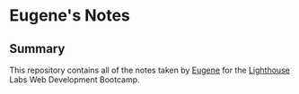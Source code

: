 # Eugene's Notes
## Summary 

This repository contains all of the notes taken by [Eugene](https://github.com/IevgenDilevskyi) for the [Lighthouse](https://www.lighthouselabs.ca/) Labs Web Development Bootcamp.